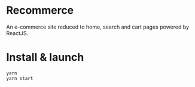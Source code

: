 # Recommerce

An e-commerce site reduced to home, search and cart pages powered by ReactJS.

# Install & launch

```
yarn
yarn start
```

